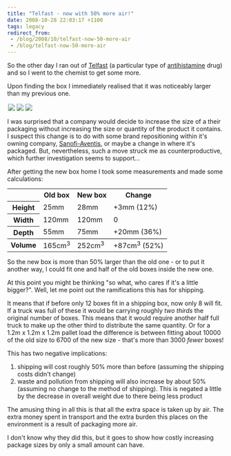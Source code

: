 ```yaml
---
title: "Telfast - now with 50% more air!"
date: 2008-10-28 22:03:17 +1100
tags: legacy
redirect_from:
 - /blog/2008/10/telfast-now-50-more-air
 - /blog/telfast-now-50-more-air
---
```


So the other day I ran out of <a href="http://en.wikipedia.org/wiki/Telfast">Telfast</a> (a particular type of <a href="http://en.wikipedia.org/wiki/Antihistamine">antihistamine</a> drug) and so I went to the chemist to get some more.

Upon finding the box I immediately realised that it was noticeably larger than my previous one.

<div><div><a style="float:left; padding: 2px" href="http://picasaweb.google.com/lh/photo/qvulvKyQWgXluqfD2RxkKg?authkey=6eR_-83Vzps"><img src="http://lh5.ggpht.com/calebbrown01/SQbv62bHdcI/AAAAAAAAD7o/6V2wr3JdEak/s144/IMG_2734.JPG" /></a><a style="float:left; padding: 2px" href="http://picasaweb.google.com/lh/photo/i2Iigo--SA2ynNPy_sjqDw?authkey=6eR_-83Vzps"><img src="http://lh6.ggpht.com/calebbrown01/SQbwAOIHnNI/AAAAAAAAD7w/VuHhNCjs4UA/s144/IMG_2738.JPG" /></a><a style="float:left; padding: 2px" href="http://picasaweb.google.com/lh/photo/phYLAVmkHnzdZQPh3IgZdQ?authkey=6eR_-83Vzps"><img src="http://lh4.ggpht.com/calebbrown01/SQbv5HMhSnI/AAAAAAAAD7g/aGXfMkSjX0A/s144/IMG_2731.JPG" /></a></div><div style="clear:both"></div></div>

I was surprised that a company would decide to increase the size of a their packaging without increasing the size or quantity of the product it contains. I suspect this change is to do with some brand repositioning within it's owning company, <a href="http://en.wikipedia.org/wiki/Sanofi-Aventis">Sanofi-Aventis</a>, or maybe a change in where it's packaged. But, nevertheless, such a move struck me as counterproductive, which further investigation seems to support...

After getting the new box home I took some measurements and made some calculations:

<table style="margin: 0px auto; border: none">
<tr><td></td><th>Old box</th><th>New box</th><th>Change</th></tr>
<tr><th>Height</th><td>25mm</td><td>28mm</td><td>+3mm (12%)</td></tr>
<tr><th>Width</th><td>120mm</td><td>120mm</td><td>0</td></tr>
<tr><th>Depth</th><td>55mm</td><td>75mm</td><td>+20mm (36%)</td></tr>
<tr style="border-top:1px solid black"><th>Volume</th><td>165cm<sup>3</sup></td><td>252cm<sup>3</sup></td><td>+87cm<sup>3</sup> (52%)</td></tr>
</table>

So the new box is more than 50% larger than the old one - or to put it another way, I could fit one and half of the old boxes inside the new one.

At this point you might be thinking "so what, who cares if it's a little bigger?". Well, let me point out the ramifications this has for shipping.

It means that if before only 12 boxes fit in a shipping box, now only 8 will fit. If a truck was full of these it would be carrying roughly <i>two thirds</i> the original number of boxes. This means that it would require another half full truck to make up the other third to distribute the same quantity. Or for a 1.2m x 1.2m x 1.2m pallet load the difference is between fitting about 10000 of the old size to 6700 of the new size - that's more than 3000 <i>fewer</i> boxes!

This has two negative implications:

 1. shipping will cost roughly 50% more than before (assuming the shipping costs didn't change)
 2. waste and pollution from shipping will also increase by about 50% (assuming no change to the method of shipping).
    This is negated a little by the decrease in overall weight due to there being less product

The amusing thing in all this is that all the extra space is taken up by air. The extra money spent in transport and the extra burden this places on the environment is a result of packaging more air.

I don't know why they did this, but it goes to show how costly increasing package sizes by only a small amount can have.
